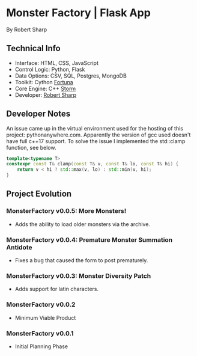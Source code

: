 # Monster Factory | Flask App
By Robert Sharp


## Technical Info
- Interface: HTML, CSS, JavaScript
- Control Logic: Python, Flask
- Data Options: CSV, SQL, Postgres, MongoDB
- Toolkit: Cython [Fortuna](https://pypi.org/project/Fortuna/) 
- Core Engine: C++ [Storm](https://github.com/BrokenShell/Storm/)
- Developer: [Robert Sharp](https://www.linkedin.com/in/robert-w-sharp/)


## Developer Notes
An issue came up in the virtual environment used for the hosting of this project: 
pythonanywhere.com. Apparently the version of gcc used doesn't have full c++17 
support. To solve the issue I implemented the std::clamp function, see below. 

```cpp
template<typename T>
constexpr const T& clamp(const T& v, const T& lo, const T& hi) {
    return v < hi ? std::max(v, lo) : std::min(v, hi);
}
```

## Project Evolution
### MonsterFactory v0.0.5: More Monsters!
- Adds the ability to load older monsters via the archive.

### MonsterFactory v0.0.4: Premature Monster Summation Antidote
- Fixes a bug that caused the form to post prematurely.

### MonsterFactory v0.0.3: Monster Diversity Patch
- Adds support for latin characters.

### MonsterFactory v0.0.2
- Minimum Viable Product

### MonsterFactory v0.0.1
- Initial Planning Phase
